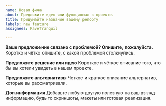 ```yaml
---
name: Новая фича
about: Предложите идею или функционал в проекте.
title: Придумайте название вашему репорту
labels: new feature
assignees: PaveTranquil

---
```


**Ваше предложение связано с проблемой? Опишите, пожалуйста.**
Коротко и чётко опишите, с какой проблемой столкнулись.

**Предложите решение или идею**
Короткое и чёткое описание того, что бы вы хотели увидеть в нашем проекте.

**Предложите альтернативы**
Четкое и краткое описание альтернатив, которые вы рассматривали.

**Доп.информация**
Добавьте любую другую полезную на ваш взгляд информацию, будь то скриншоты, макеты или готовая реализация.
